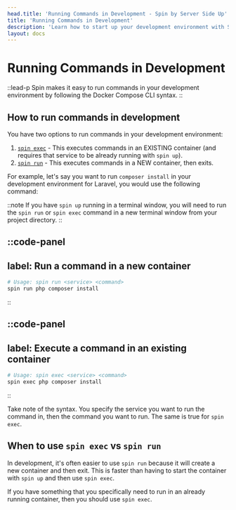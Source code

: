 ```yaml
---
head.title: 'Running Commands in Development - Spin by Server Side Up'
title: 'Running Commands in Development'
description: 'Learn how to start up your development environment with Spin.'
layout: docs
---
```


# Running Commands in Development
::lead-p
Spin makes it easy to run commands in your development environment by following the Docker Compose CLI syntax.
::

## How to run commands in development
You have two options to run commands in your development environment:

1. [`spin exec`](/docs/command-reference/exec) - This executes commands in an EXISTING container (and requires that service to be already running with `spin up`).
2. [`spin run`](/docs/command-reference/run) - This executes commands in a NEW container, then exits.

For example, let's say you want to run `composer install` in your development environment for Laravel, you would use the following command:

::note
If you have `spin up` running in a terminal window, you will need to run the `spin run` or `spin exec` command in a new terminal window from your project directory.
::

::code-panel
---
label: Run a command in a new container
---
```bash
# Usage: spin run <service> <command>
spin run php composer install
```
::

::code-panel
---
label: Execute a command in an existing container
---
```bash
# Usage: spin exec <service> <command>
spin exec php composer install
```
::

Take note of the syntax. You specify the service you want to run the command in, then the command you want to run. The same is true for `spin exec`.

## When to use `spin exec` vs `spin run`
In development, it's often easier to use `spin run` because it will create a new container and then exit. This is faster than having to start the container with `spin up` and then use `spin exec`.

If you have something that you specifically need to run in an already running container, then you should use `spin exec`.